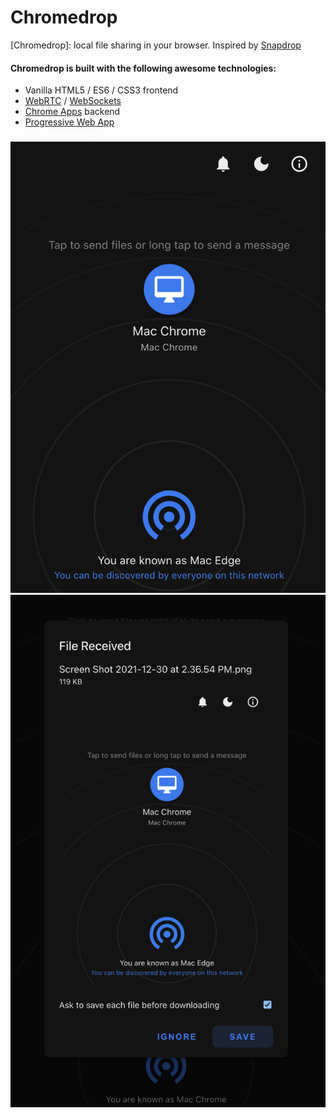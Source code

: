 # Chromedrop 

[Chromedrop]: local file sharing in your browser. Inspired by [Snapdrop](https://github.com/RobinLinus/snapdrop)


#### Chromedrop is built with the following awesome technologies:
* Vanilla HTML5 / ES6 / CSS3 frontend
* [WebRTC](http://webrtc.org/) / [WebSockets](http://www.websocket.org/)
* [Chrome Apps](https://developer.chrome.com/docs/apps/) backend
* [Progressive Web App](https://de.wikipedia.org/wiki/Progressive_Web_App)


###
![](ScreenShot/1.png)
![](ScreenShot/2.png)